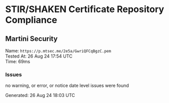 # STIR/SHAKEN Certificate Repository Compliance

## Martini Security

Name: `https://p.mtsec.me/2e5a/GwriQFCqBgzC.pem`\
Tested At: 26 Aug 24 17:54 UTC\
Time: 69ms

### Issues

no warning, or error, or notice date level issues were found

Generated: 26 Aug 24 18:03 UTC